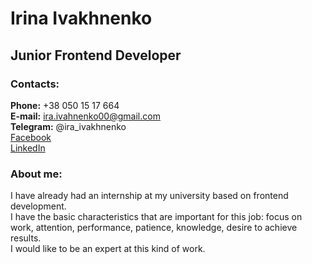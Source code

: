 # Irina Ivakhnenko
## Junior Frontend Developer
### Contacts:
**Phone:** +38 050 15 17 664 \
**E-mail:** ira.ivahnenko00@gmail.com \
**Telegram:** @ira_ivakhnenko \
[Facebook](https://www.facebook.com/IrinaIvakhnenko00)\
[LinkedIn](https://www.linkedin.com/in/irina-ivakhnenko-5aa044183)
### About me:
I have already had an internship at my university based on frontend development.\
I have the basic characteristics that are important for this job: focus on work, attention, performance, patience, knowledge, desire to achieve results.\
I would like to be an expert at this kind of work.